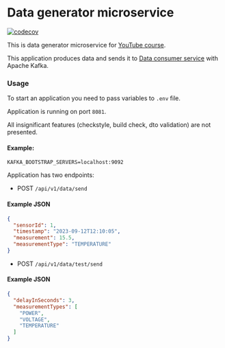 # Data generator microservice

[![codecov](https://codecov.io/gh/IlyaLisov/data-generator-microservice/graph/badge.svg?token=SI8VHQM1I3)](https://codecov.io/gh/IlyaLisov/data-generator-microservice)

This is data generator microservice for [YouTube course](https://www.youtube.com/playlist?list=PL3Ur78l82EFBhKojbSO26BVqQ7n4AthHC).

This application produces data and sends it to [Data consumer service](https://github.com/IlyaLisov/data-analyser-microservice) with Apache Kafka.

### Usage

To start an application you need to pass variables to `.env` file.

Application is running on port `8081`.

All insignificant features (checkstyle, build check, dto validation) are not presented. 

#### Example:
```agsl
KAFKA_BOOTSTRAP_SERVERS=localhost:9092
```

Application has two endpoints:
* POST `/api/v1/data/send`
#### Example JSON
```json
{
  "sensorId": 1,
  "timestamp": "2023-09-12T12:10:05",
  "measurement": 15.5,
  "measurementType": "TEMPERATURE"
}
```

* POST `/api/v1/data/test/send`
#### Example JSON
```json
{
  "delayInSeconds": 3,
  "measurementTypes": [
    "POWER",
    "VOLTAGE",
    "TEMPERATURE"
  ]
}
```